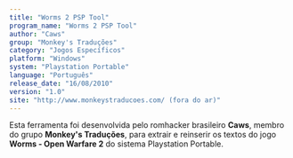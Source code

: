 ```yaml
---
title: "Worms 2 PSP Tool"
program_name: "Worms 2 PSP Tool"
author: "Caws"
group: "Monkey's Traduções"
category: "Jogos Específicos"
platform: "Windows"
system: "Playstation Portable"
language: "Português"
release_date: "16/08/2010"
version: "1.0"
site: "http://www.monkeystraducoes.com/ (fora do ar)"
---
```

Esta ferramenta foi desenvolvida pelo romhacker brasileiro <b>Caws</b>, membro do grupo <b>Monkey's Traduções</b>, para extrair e reinserir os textos do jogo <b>Worms - Open Warfare 2</b> do sistema Playstation Portable.

